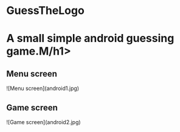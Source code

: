 # GuessTheLogo
<h1>A small simple android guessing game.M/h1>

<h2>Menu screen</h2>
![Menu screen](android1.jpg)

<h2>Game screen</h2>
![Game screen](android2.jpg)
